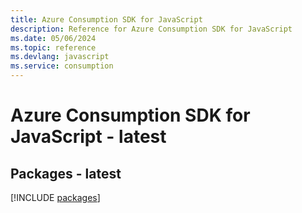 ```yaml
---
title: Azure Consumption SDK for JavaScript
description: Reference for Azure Consumption SDK for JavaScript
ms.date: 05/06/2024
ms.topic: reference
ms.devlang: javascript
ms.service: consumption
---
```

# Azure Consumption SDK for JavaScript - latest
## Packages - latest
[!INCLUDE [packages](consumption-index.md)]